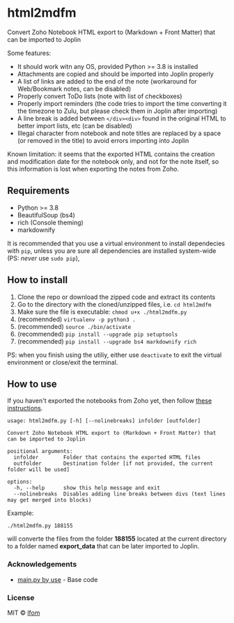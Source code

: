 # html2mdfm
Convert Zoho Notebook HTML export to (Markdown + Front Matter) that can be imported to Joplin

Some features:
- It should work witn any OS, provided Python >= 3.8 is installed
- Attachments are copied and should be imported into Joplin properly
- A list of links are added to the end of the note (workaround for Web/Bookmark notes, can be disabled)
- Properly convert ToDo lists (note with list of checkboxes)
- Properly import reminders (the code tries to import the time converting it the timezone to Zulu, but please check them in Joplin after importing)
- A line break is added between `</div><div>` found in the original HTML to better import lists, etc (can be disabled)
- Illegal character from notebook and note titles are replaced by a space (or removed in the title) to avoid errors importing into Joplin

Known limitation: it seems that the exported HTML contains the creation and modification date for the notebook only, and not for the note itself, so this information is lost when exporting the notes from Zoho.


## Requirements
- Python >= 3.8
- BeautifulSoup (bs4)
- rich (Console theming)
- markdownify

It is recommended that you use a virtual environment to install dependecies with `pip`, unless you are sure all dependencies are installed system-wide (PS: _never_ use `sudo pip`),


## How to install
1. Clone the repo or download the zipped code and extract its contents
2. Go to the directory with the cloned/unzipped files, i.e. `cd html2mdfm`
3. Make sure the file is executable: `chmod u+x ./html2mdfm.py`
3. (recomennded) `virtualenv -p python3 .`
4. (recommended) `source ./bin/activate`
5. (recommended) `pip install --upgrade pip setuptools`
6. (recommended) `pip install --upgrade bs4 markdownify rich`

PS: when you finish using the utiliy, either use `deactivate` to exit the virtual environment or close/exit the terminal.


## How to use
If you haven't exported the notebooks from Zoho yet, then follow [these instructions](https://help.zoho.com/portal/en/kb/notebook/import-and-export/articles/export-all-your-notecards-from-notebook).

```
usage: html2mdfm.py [-h] [--nolinebreaks] infolder [outfolder]

Convert Zoho Notebook HTML export to (Markdown + Front Matter) that can be imported to Joplin

positional arguments:
  infolder        Folder that contains the exported HTML files
  outfolder       Destination folder [if not provided, the current folder will be used]

options:
  -h, --help      show this help message and exit
  --nolinebreaks  Disables adding line breaks between divs (text lines may get merged into blocks)
```

Example:
```
./html2mdfm.py 188155

```
will converte the files from the folder **188155** located at the current directory to a folder named **export_data** that can be later imported to Joplin.


### Acknowledgements
- [main.py by use](https://discourse.joplinapp.org/t/how-to-export-notes-from-the-zoho-notebook-in-joplin/22409/3) - Base code


### License

MIT © [lfom](https://lfom.tk)
